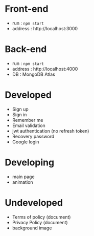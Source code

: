 # Front-end

- run : `npm start`
- address : http://localhost:3000

# Back-end

- run : `npm start`
- address : http://localhost:4000
- DB : MongoDB Atlas

# Developed

- Sign up
- Sign in
- Remember me
- Email validation
- jwt authentication (no refresh token)
- Recovery password
- Google login

# Developing

- main page
- animation

# Undeveloped

- Terms of policy (document)
- Privacy Policy (document)
- background image
